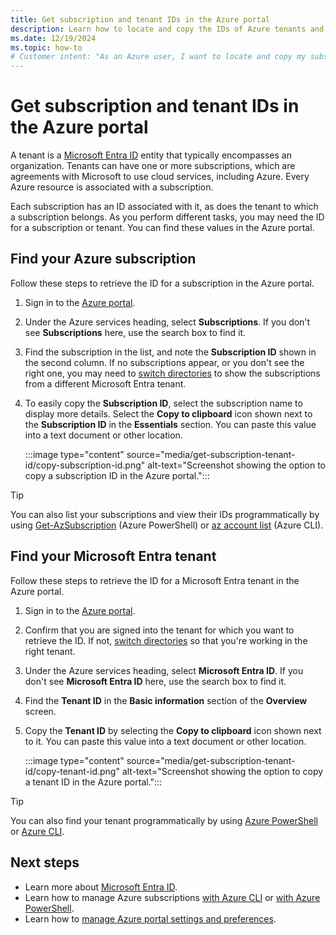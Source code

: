 ```yaml
---
title: Get subscription and tenant IDs in the Azure portal
description: Learn how to locate and copy the IDs of Azure tenants and subscriptions.
ms.date: 12/19/2024
ms.topic: how-to
# Customer intent: "As an Azure user, I want to locate and copy my subscription and tenant IDs in the Azure portal, so that I can use these values when performing management tasks."
---
```


# Get subscription and tenant IDs in the Azure portal

A tenant is a [Microsoft Entra ID](/azure/active-directory/fundamentals/active-directory-whatis) entity that typically encompasses an organization. Tenants can have one or more subscriptions, which are agreements with Microsoft to use cloud services, including Azure. Every Azure resource is associated with a subscription.

Each subscription has an ID associated with it, as does the tenant to which a subscription belongs. As you perform different tasks, you may need the ID for a subscription or tenant. You can find these values in the Azure portal.

## Find your Azure subscription

Follow these steps to retrieve the ID for a subscription in the Azure portal.

1. Sign in to the [Azure portal](https://portal.azure.com).
1. Under the Azure services heading, select **Subscriptions**. If you don't see **Subscriptions** here, use the search box to find it.
1. Find the subscription in the list, and note the **Subscription ID** shown in the second column. If no subscriptions appear, or you don't see the right one, you may need to [switch directories](set-preferences.md#switch-and-manage-directories) to show the subscriptions from a different Microsoft Entra tenant.
1. To easily copy the **Subscription ID**, select the subscription name to display more details. Select the **Copy to clipboard** icon shown next to the **Subscription ID** in the **Essentials** section. You can paste this value into a text document or other location.

   :::image type="content" source="media/get-subscription-tenant-id/copy-subscription-id.png" alt-text="Screenshot showing the option to copy a subscription ID in the Azure portal.":::

> [!TIP]
> You can also list your subscriptions and view their IDs programmatically by using [Get-AzSubscription](/powershell/module/az.accounts/get-azsubscription) (Azure PowerShell) or [az account list](/cli/azure/account#az-account-list) (Azure CLI).

<a name='find-your-azure-ad-tenant'></a>

## Find your Microsoft Entra tenant

Follow these steps to retrieve the ID for a Microsoft Entra tenant in the Azure portal.

1. Sign in to the [Azure portal](https://portal.azure.com).
1. Confirm that you are signed into the tenant for which you want to retrieve the ID. If not, [switch directories](set-preferences.md#switch-and-manage-directories) so that you're working in the right tenant.
1. Under the Azure services heading, select **Microsoft Entra ID**. If you don't see **Microsoft Entra ID** here, use the search box to find it.
1. Find the **Tenant ID** in the **Basic information** section of the **Overview** screen.
1. Copy the **Tenant ID** by selecting the **Copy to clipboard** icon shown next to it. You can paste this value into a text document or other location.

   :::image type="content" source="media/get-subscription-tenant-id/copy-tenant-id.png" alt-text="Screenshot showing the option to copy a tenant ID in the Azure portal.":::

> [!TIP]
> You can also find your tenant programmatically by using [Azure PowerShell](/azure/active-directory/fundamentals/how-to-find-tenant#find-tenant-id-with-powershell) or [Azure CLI](/azure/active-directory/fundamentals/how-to-find-tenant#find-tenant-id-with-cli).

## Next steps

- Learn more about [Microsoft Entra ID](/azure/active-directory/fundamentals/active-directory-whatis).
- Learn how to manage Azure subscriptions [with Azure CLI](/cli/azure/manage-azure-subscriptions-azure-cli) or [with Azure PowerShell](/powershell/azure/manage-subscriptions-azureps).
- Learn how to [manage Azure portal settings and preferences](set-preferences.md).
